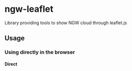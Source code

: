 # ngw-leaflet

Library providing tools to show NGW cloud through leaflet.js

## Usage

### Using directly in the browser

#### Direct <script> Include

Simply download and include with a script tag. NgwMapbox will be registered as a global variable.

```html
<script src="./lib/ngw-leaflet.js"></script>
<div id='map'></div>
<script>
  var ngwMap = new NgwMapbox({
    baseUrl: 'https://demo.nextgis.com',
    target: map,
    qmsId: 487,
    webmapId: 3985
  });
</script>
```

#### CDN

```html
<script src="https://unpkg.com/@nextgis/ngw-mapbox@latest"></script>
```

We recommend linking to a specific version number that you can update manually:

```html
<script src="https://unpkg.com/@nextgis/ngw-mapbox@0.4.2"></script>
```

### NPM

NPM is the recommended installation method when building large scale applications with NgwMapbox. It pairs nicely with module bundlers such as [Webpack](https://webpack.js.org/)

```bash
# latest stable
$ npm install @nextgis/ngw-mapbox
```

```js
import NgwMapbox from 'ngw-mapbox';

const ngwMapbox = new NgwMapbox({
  baseUrl: 'https://demo.nextgis.com',
  target: map,
  qmsId: 487,
  webmapId: 3985
});

```
